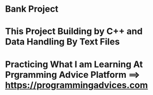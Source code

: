 # Bank Project
# This Project Building by C++ and Data Handling By Text Files
# Practicing What I am Learning At Prgramming Advice Platform ==> https://programmingadvices.com
